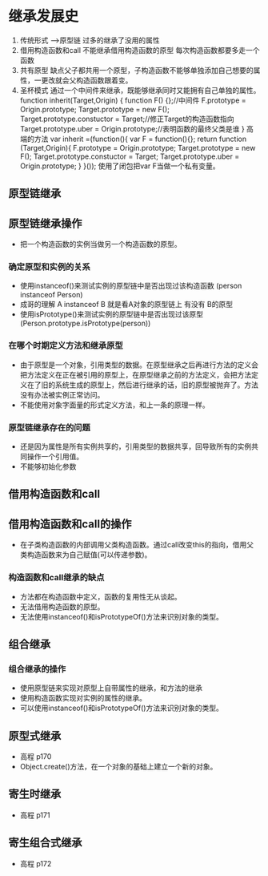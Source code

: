 # 继承发展史

1. 传统形式   -->原型链
    过多的继承了没用的属性
2. 借用构造函数和call
    不能继承借用构造函数的原型
    每次构造函数都要多走一个函数
3. 共有原型
    缺点父子都共用一个原型，子构造函数不能够单独添加自己想要的属性，一更改就会父构造函数跟着变。
4. 圣杯模式
    通过一个中间件来继承，既能够继承同时又能拥有自己单独的属性。
    function inherit(Target,Origin) {
        function F() {};//中间件
        F.prototype = Origin.prototype;
        Target.prototype = new F();
        Target.prototype.constuctor = Target;//修正Target的构造函数指向
        Target.prototype.uber = Origin.prototype;//表明函数的最终父类是谁
    }
    高端的方法
    var inherit =(function(){
        var F  = function(){};
        return function (Target,Origin){
            F.prototype = Origin.prototype;
            Target.prototype = new F();
            Target.prototype.constuctor = Target;
            Target.prototype.uber = Origin.prototype;
        }
    }());
使用了闭包把var F当做一个私有变量。

## 原型链继承

## 原型链继承操作

* 把一个构造函数的实例当做另一个构造函数的原型。

### 确定原型和实例的关系

* 使用instanceof()来测试实例的原型链中是否出现过该构造函数 (person instanceof Person)
* 成哥的理解 A instanceof B 就是看A对象的原型链上 有没有 B的原型
* 使用isPrototype()来测试实例的原型链中是否出现过该原型(Person.prototype.isPrototype(person))

### 在哪个时期定义方法和继承原型

* 由于原型是一个对象，引用类型的数据。在原型继承之后再进行方法的定义会把方法定义在正在被引用的原型上，在原型继承之前的方法定义，会把方法定义在了旧的系统生成的原型上，然后进行继承的话，旧的原型被抛弃了。方法没有办法被实例正常访问。
* 不能使用对象字面量的形式定义方法，和上一条的原理一样。

### 原型链继承存在的问题

* 还是因为属性是所有实例共享的，引用类型的数据共享，回导致所有的实例共同操作一个引用值。
* 不能够初始化参数

## 借用构造函数和call

## 借用构造函数和call的操作

* 在子类构造函数的内部调用父类构造函数。通过call改变this的指向，借用父类构造函数来为自己赋值(可以传递参数)。

### 构造函数和call继承的缺点

* 方法都在构造函数中定义，函数的复用性无从谈起。
* 无法借用构造函数的原型。
* 无法使用instanceof()和isPrototypeOf()方法来识别对象的类型。

## 组合继承

### 组合继承的操作

* 使用原型链来实现对原型上自带属性的继承，和方法的继承
* 使用构造函数实现对实例的属性的继承。
* 可以使用instanceof()和isPrototypeOf()方法来识别对象的类型。

## 原型式继承

* 高程 p170
* Object.create()方法，在一个对象的基础上建立一个新的对象。

## 寄生时继承

* 高程 p171

## 寄生组合式继承

* 高程 p172